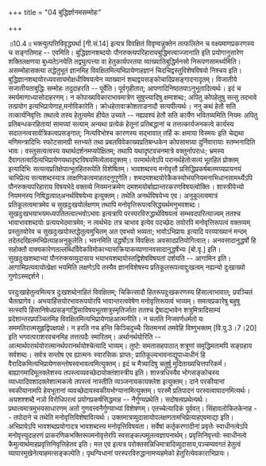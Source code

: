 +++
title = "04 बुद्धिर्ज्ञानमसम्मोहः"

+++
  
  
॥10.4॥ भक्त्युत्पत्तिविवृद्ध्यर्था \[गी.सं.14\] इत्यत्र विवक्षितं
विवृण्वन्नुक्तेन तत्फलितेन च वक्ष्यमाणप्रकरणस्य च सङ्गतिमाह -- एवमिति।
बुद्धिज्ञानशब्दयोः पौनरुक्त्यपरिहारायबुद्धिमत्त्वाज्जानाति इति
प्रयोगानुसारेण शक्तिलक्षणया बुध्यतेऽनयेति तद्व्युत्पत्त्या वा
हेतुकार्यपरतया व्याख्यातिबुद्धिर्मनसो निरूपणसामर्थ्यमिति।
असम्मोहासक्त्या तद्धेतुभूतं ज्ञानमिह विवक्षितमित्यभिप्रायेणाहज्ञानं
चिदचिद्वस्तुविशेषविषयो निश्चय इति।
बुद्धिज्ञानशब्दयोरध्यवसायमोक्षधीविषयत्वेन व्याख्यानं
शब्दद्वयसङ्कोचादिप्रसङ्गादनादृतम्। विजातीये सजातीयताबुद्धिः सम्मोहः
तदुदाहरति -- पूर्वेति। पूर्वगृहीतात्; आपणादिनिष्ठतयाऽनुभूतादित्यर्थः। इदं
च स्मर्यमाणाध्यासोदाहरणम्। न कोपाख्यविकाराभावमात्रेण सुषुप्त्यादिषु
क्षमाशब्दः; अपितु कोपहेतुषु सत्सु तदभावे तत्प्रयोग
इत्यभिप्रायेणाह,मनोविकारेति। क्रोधहेतावाक्रोशताडनादौ सत्यपीत्यर्थः। ननु
कथं हेतौ सति तत्कार्यनिवृत्तिः तथात्वे तस्य हेतुत्वमेव हीयेत उच्यते --
नह्यवश्यं हेतौ सति कार्येण भवितव्यमिति नियमः अपितु प्रतिबन्धकरहितायां
सामग्र्यां सत्याम् अन्यथा प्रत्येकं हेतूनां प्रतिबद्धानां च
तत्तत्कार्यजनकत्वे कार्यस्य सदातनत्वसार्वत्रिकत्वप्रसङ्गात्;
नित्यविभोश्च कारणस्य सद्भावात् तर्हि कः क्षमाया विस्मयः इति चेद्यथा
मणिमन्त्रादिभिः स्फोटसामग्री स्तभ्यते तथा प्रबलविवेकाख्यप्रतिबन्धकेन
कोपसामग्र्या दुर्निवारायाः स्तम्भनादिति भावः। वस्तुसत्यत्वस्य
यथार्थदर्शनमप्यपेक्षितम्; तथापि यथादृष्टवचनमात्रे वक्तुर्नापराधः;
भ्रमस्य दैवागतत्वादित्यभिप्रायेणयथादृष्टविषयमित्येतावदुक्तम्।
परमार्थत्वेऽपि परानर्थहेतोःसत्यं भूतहितं प्रोक्तम् इत्यादिभिः
सत्यत्वप्रतिक्षेपात्भूतहितरूपेति विशेषितम्। भावशब्दस्य मनोवृत्तौ
प्रसिद्धिप्रकर्षबलमग्र्यप्रायनयं चाभिप्रेत्य सत्यशब्दस्यात्र
लाक्षणिकत्वमाहतदनुगुणेति। शमदमशब्दयोरेकैकस्योभयनियमनाभिधानसामर्थ्येऽपि
पौनरुक्त्यपरिहाराय विषयभेदे वक्तव्ये नियमनक्रमेण
दमशमयोर्बाह्यान्तरकरणविषयत्वोक्तिः। शास्त्रीयेभ्यो नियमनस्य
निषिद्धत्वात्अनर्थविषयेभ्य इत्युक्तम्। तथेति अनर्थविषयेभ्य
एव। अनुकूलत्वमात्रं प्रतिकूलत्वमात्रमेव च सुखदुःखयोर्लक्षणम् तथापि
मनोवृत्तिरूपत्वसिद्ध्यर्थमनुभवशब्दः। सुखदुःखभयाभयमध्यपतितत्वात्भवोऽभावः
इत्यत्रापि परस्परविरुद्धार्थविषयत्वं सम्भवदपरित्याज्यम् ततश्च
भावाभावशब्दयोः प्रत्ययभेदमात्रमेव; न त्वर्थभेदः तत्र चाभाव इत्येव
पदच्छेदः तयोरपि मनोवृत्तिरूपत्वं वक्तव्यम् प्रस्तुतयोरेव च
सुखदुःखयोस्तद्धेतुत्वमुचितम् अत एवभवो भव्यता; भावोऽभिप्रायः इत्यादि
परव्याख्यानं मन्दम् तदेतदखिलमभिप्रेत्याहअनुकूलेति। भवनमिति उद्धर्षोऽत्र
विवक्षितः अवसादप्रतियोगित्वात्। अनवसादानुद्धर्षो हि सहोक्तौ
वाक्यकारेणतल्लब्धिर्विवेकविमोकाभ्यासक्रियाकव्याणानवसादानुद्धर्षेभ्यः
\[बो.वृ.\] इति। सुखदुःखशब्दाभ्यां पौनरुक्त्यव्युदासाय
भयाभयशब्दयोस्तद्विशेषविषयतां दर्शयति -- आगामिन इति।
आगामिप्रत्यवायोत्प्रेक्षा भयमिति लक्षणेऽपि तस्यैव ज्ञानविशेषस्य
प्रतिकूलरूपत्वाद्दुःखत्वम् नह्यन्यो दुःखाख्यो गुणोऽस्मद्दर्शने।  
  
परदुःखाहेतुत्वमित्यत्र दुःखशब्देनाहितं विवक्षितम्; चिकित्सादौ
हितरूपदुःखकरणस्य हिंसात्वाभावात्; प्रपञ्चितं चैतत्प्रागेव।
अभयाहिंसयोरभावरूपयोरपि भावान्तरत्ववेषेण मनोवृत्तिरूपत्वं भाव्यम्।
समत्वप्रकारेषु बहुषु सत्स्वपि
हिंसानिषेधप्रसङ्गाद्धिंसाविषयभूतशत्रुस्मृतिर्जाता ततश्च द्वेषाद्यभावेन
शत्रुमित्रादिसाम्यं प्रदेशान्तरप्रपञ्चितमिह
विवक्षितमित्यभिप्रायेणाहआत्मनीति। न चलति निजवर्णधर्मतो यः
सममतिरात्मसुहृद्विपक्षपक्षे। न हरति नच हन्ति किञ्चिदुच्चैः सितमनसं
तमवेहि विष्णुभक्तम् \[वि.पु.3।7।20\] इति भगवत्पराशरवचनमिह तत्तत्पदैः
स्मारितम्। अर्थानर्थयोरिति --
आत्मार्थपरार्थयोरात्मानर्थपरानर्थयोश्चेत्यादि भाव्यम्। तुष्टेः
समतासहपाठात् शत्रूणां समृद्धिमतामपि सङ्ग्रहाय सर्वशब्दः। सर्वत्र सन्तोष
एव ह्यात्मनः स्वारसिकः प्राप्तः; प्रातिकूल्यभावनाद्युपाध्यधीनं हि
वैरादिकमित्यभिप्रायेणसन्तोषस्वभावत्वमित्युक्तम्। इदं च मैत्र्यादिषु
चतुर्षु मुदिताख्यचित्तपरिकर्म। बाह्यागमादिमूलक्लेशस्य
तपस्त्वव्यवच्छेदायोक्तंशास्त्रीय इति। शास्त्रधिस्यैव भोगसङ्कोचस्य
व्याध्यादिवशादक्लेशात्मकत्वे तपस्त्वं नास्तीति व्यञ्जनायकायक्लेश
इत्युक्तम्। दाने परकीयानां स्वकीयानामपि हेयभूतानां
व्यवच्छेदायस्वकीयभोग्यानामित्युक्तम्। परस्मै प्रतिपादनं
परस्वत्वापादनमित्यर्थः। अयशश्शब्दै नञो विरोधिपरत्वं
प्रयोगप्रकर्षसिद्धमाह -- नैर्गुण्यप्रथेति। सदोषत्वप्रथेत्यर्थः।
प्रथात्वमात्रमुभयसाधारणम् अतो गुणवत्त्वनैर्गुण्याभ्यां
विशेषणम्। एतच्चेत्यादिकं पूर्ववत्। सिंहावलोकितकेनाह -- तपोदाने च तथेति
मनोवृत्तिविशेषावित्यर्थः।
उक्तमात्रव्युदासायोपलक्षणतामभिप्रेत्याहएवमाद्या इति। अभिप्रायेऽपि
भावशब्दप्रयोगादत्र भावशब्दस्य मनोवृत्तिविषयता। सर्वेषां कर्तृकरणादीनां
प्रवृत्तेः स्वाधीनत्वेऽपि मनोवृत्त्युदाहरणं
प्राकरणिकभक्तिरूपमनोवृत्तेरपि स्वसङ्कल्पमूलत्वज्ञापनार्थम्।
प्रवृत्तिनिवृत्त्योः स्वाधीनत्वे कैमुत्यार्थमाहप्रवृत्तिनिवृत्तिहेतव
इति। मत्त एव इत्यत्र परोक्तसन्निधिमात्रादिव्युदासाय,पञ्चम्यवगतं हेतुत्वं
व्यापारमुखेनेत्याहमत्सङ्कल्पेति। पृथग्विधानां परस्परविरुद्धानामप्यहमेको
हेतुरित्येवकाराभिप्रायः।

